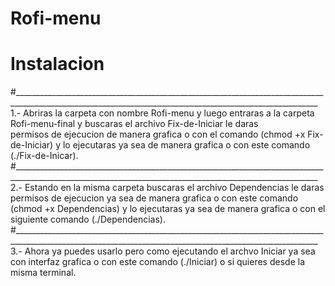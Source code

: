 # Rofi-menu

# Instalacion
#__________________________________________________________________________________________________________________________________________________________
1.- Abriras la carpeta con nombre Rofi-menu y luego entraras a la carpeta Rofi-menu-final y buscaras el archivo Fix-de-Iniciar le daras      
    permisos de ejecucion de manera grafica o con el comando (chmod +x Fix-de-Iniciar) y lo 
    ejecutaras ya sea de manera grafica o con este comando (./Fix-de-Inicar).
#__________________________________________________________________________________________________________________________________________________________ 
2.- Estando en la misma carpeta buscaras el archivo Dependencias le daras permisos de ejecucion
    ya sea de manera grafica o con este comando (chmod +x Dependencias) y lo ejecutaras ya sea 
    de manera grafica o con el siguiente comando (./Dependencias).
#__________________________________________________________________________________________________________________________________________________________
3.- Ahora ya puedes usarlo pero como ejecutando el archvo Iniciar ya sea con interfaz grafica o con este comando (./Iniciar) o si quieres desde la misma       terminal.




